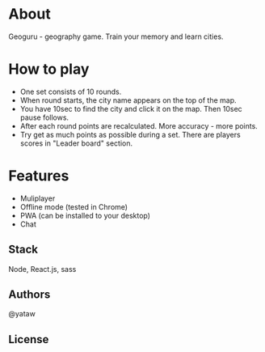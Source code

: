 # About

Geoguru - geography game. Train your memory and learn cities.

# How to play

- One set consists of 10 rounds.
- When round starts, the city name appears on the top of the map.
- You have 10sec to find the city and click it on the map. Then 10sec pause follows.
- After each round points are recalculated. More accuracy - more points.
- Try get as much points as possible during a set. There are players scores in "Leader board" section.

# Features

- Muliplayer
- Offline mode (tested in Chrome)
- PWA (can be installed to your desktop)
- Chat

## Stack

Node, React.js, sass


## Authors

@yataw


## License


